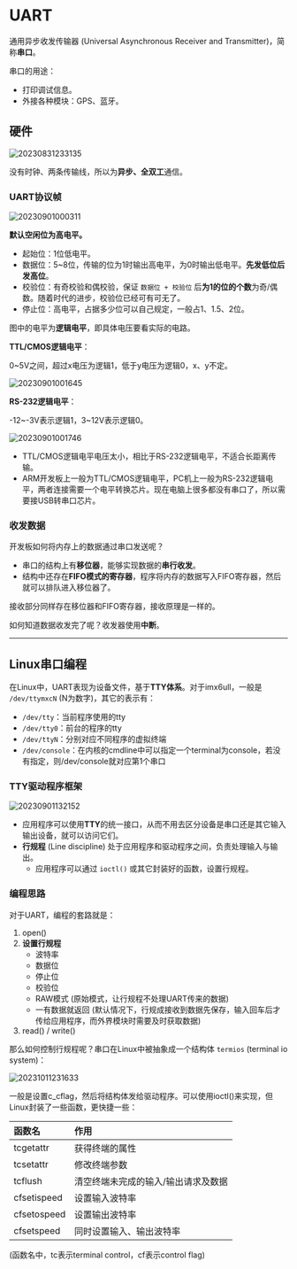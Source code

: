 # UART

通用异步收发传输器 (Universal Asynchronous Receiver and Transmitter)，简称**串口**。

串口的用途：

- 打印调试信息。
- 外接各种模块：GPS、蓝牙。

## 硬件

![20230831233135](https://image-hosting-1313474851.cos.ap-shanghai.myqcloud.com/Notes/20230831233135.png)

没有时钟、两条传输线，所以为**异步、全双工**通信。

### UART协议帧

![20230901000311](https://image-hosting-1313474851.cos.ap-shanghai.myqcloud.com/Notes/20230901000311.png)

**默认空闲位为高电平。**

- 起始位：1位低电平。
- 数据位：5~8位，传输的位为1时输出高电平，为0时输出低电平。**先发低位后发高位**。
- 校验位：有奇校验和偶校验，保证 `数据位 + 校验位` 后**为1的位的个数**为奇/偶数。随着时代的进步，校验位已经可有可无了。
- 停止位：高电平，占据多少位可以自己规定，一般占1、1.5、2位。

图中的电平为**逻辑电平**，即具体电压要看实际的电路。

**TTL/CMOS逻辑电平**：

0~5V之间，超过x电压为逻辑1，低于y电压为逻辑0，x、y不定。

![20230901001645](https://image-hosting-1313474851.cos.ap-shanghai.myqcloud.com/Notes/20230901001645.png)

**RS-232逻辑电平**：

-12~-3V表示逻辑1，3~12V表示逻辑0。

![20230901001746](https://image-hosting-1313474851.cos.ap-shanghai.myqcloud.com/Notes/20230901001746.png)

- TTL/CMOS逻辑电平电压太小，相比于RS-232逻辑电平，不适合长距离传输。
- ARM开发板上一般为TTL/CMOS逻辑电平，PC机上一般为RS-232逻辑电平，两者连接需要一个电平转换芯片。现在电脑上很多都没有串口了，所以需要接USB转串口芯片。

### 收发数据

开发板如何将内存上的数据通过串口发送呢？

- 串口的结构上有**移位器**，能够实现数据的**串行收发**。
- 结构中还存在**FIFO模式的寄存器**，程序将内存的数据写入FIFO寄存器，然后就可以排队进入移位器了。

接收部分同样存在移位器和FIFO寄存器，接收原理是一样的。

如何知道数据收发完了呢？收发器使用**中断**。

---

## Linux串口编程

在Linux中，UART表现为设备文件，基于**TTY体系**。对于imx6ull，一般是 `/dev/ttymxcN` (N为数字)，其它的表示有：

- `/dev/tty`：当前程序使用的tty
- `/dev/tty0`：前台的程序的tty
- `/dev/ttyN`：分别对应不同程序的虚拟终端
- `/dev/console`：在内核的cmdline中可以指定一个terminal为console，若没有指定，则/dev/console就对应第1个串口

### TTY驱动程序框架

![20230901132152](https://image-hosting-1313474851.cos.ap-shanghai.myqcloud.com/Notes/20230901132152.png)

- 应用程序可以使用**TTY**的统一接口，从而不用去区分设备是串口还是其它输入输出设备，就可以访问它们。
- **行规程** (Line discipline) 处于应用程序和驱动程序之间，负责处理输入与输出。
  - 应用程序可以通过 `ioctl()` 或其它封装好的函数，设置行规程。

### 编程思路

对于UART，编程的套路就是：

1. open()
2. **设置行规程**
   - 波特率
   - 数据位
   - 停止位
   - 校验位
   - RAW模式 (原始模式，让行规程不处理UART传来的数据)
   - 一有数据就返回 (默认情况下，行规成接收到数据先保存，输入回车后才传给应用程序，而外界模块时需要及时获取数据)
3. read() / write()

那么如何控制行规程呢？串口在Linux中被抽象成一个结构体 `termios` (terminal io system)：

![20231011231633](https://image-hosting-1313474851.cos.ap-shanghai.myqcloud.com/Notes/20231011231633.png)

一般是设置c_cflag，然后将结构体发给驱动程序。可以使用ioctl()来实现，但Linux封装了一些函数，更快捷一些：

函数名 | 作用
:--- | :---
tcgetattr | 获得终端的属性
tcsetattr | 修改终端参数
tcflush | 清空终端未完成的输入/输出请求及数据
cfsetispeed | 设置输入波特率
cfsetospeed | 设置输出波特率
cfsetspeed | 同时设置输入、输出波特率

(函数名中，tc表示terminal control，cf表示control flag)
